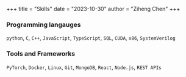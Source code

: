 +++
title = "Skills"
date = "2023-10-30"
author = "Ziheng Chen"
+++

### Programming langauges
`python`, `C`, `C++`, `JavaScript`, `TypeScript`, `SQL`, `CUDA`, `x86`, `SystemVerilog`

### Tools and Frameworks
`PyTorch`, `Docker`, `Linux`, `Git`, `MongoDB`, `React`, `Node.js`, `REST APIs`